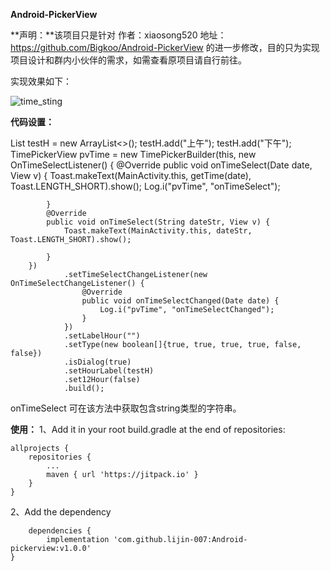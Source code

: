 **Android-PickerView**

**声明：**该项目只是针对 
作者：xiaosong520
地址：https://github.com/Bigkoo/Android-PickerView 
的进一步修改，目的只为实现项目设计和群内小伙伴的需求，如需查看原项目请自行前往。

实现效果如下：



![time_sting](/time_sting.png)


**代码设置：**

  List<String> testH = new ArrayList<>();
        testH.add("上午");
        testH.add("下午");
        TimePickerView pvTime = new TimePickerBuilder(this, new OnTimeSelectListener() {
            @Override
            public void onTimeSelect(Date date, View v) {
                Toast.makeText(MainActivity.this, getTime(date), Toast.LENGTH_SHORT).show();
                Log.i("pvTime", "onTimeSelect");

            }
            @Override
            public void onTimeSelect(String dateStr, View v) {
                Toast.makeText(MainActivity.this, dateStr, Toast.LENGTH_SHORT).show();
    
            }
        })
                .setTimeSelectChangeListener(new OnTimeSelectChangeListener() {
                    @Override
                    public void onTimeSelectChanged(Date date) {
                        Log.i("pvTime", "onTimeSelectChanged");
                    }
                })
                .setLabelHour("")
                .setType(new boolean[]{true, true, true, true, false, false})
                .isDialog(true)
                .setHourLabel(testH)
                .set12Hour(false)
                .build();

onTimeSelect 可在该方法中获取包含string类型的字符串。


**使用：**
1、Add it in your root build.gradle at the end of repositories:

	allprojects {
		repositories {
			...
			maven { url 'https://jitpack.io' }
		}
	}

2、Add the dependency
	
		dependencies {
	        implementation 'com.github.lijin-007:Android-pickerview:v1.0.0'
	}
